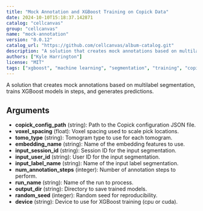 ```yaml
---
title: "Mock Annotation and XGBoost Training on Copick Data"
date: 2024-10-10T15:18:37.142871
catalog: "cellcanvas"
group: "cellcanvas"
name: "mock-annotation"
version: "0.0.12"
catalog_url: "https://github.com/cellcanvas/album-catalog.git"
description: "A solution that creates mock annotations based on multilabel segmentation, trains XGBoost models in steps, and generates predictions."
authors: ["Kyle Harrington"]
license: "MIT"
tags: ["xgboost", "machine learning", "segmentation", "training", "copick", "mock annotation"]
---
```


A solution that creates mock annotations based on multilabel segmentation, trains XGBoost models in steps, and generates predictions.

## Arguments

- **copick_config_path** (string): Path to the Copick configuration JSON file.
- **voxel_spacing** (float): Voxel spacing used to scale pick locations.
- **tomo_type** (string): Tomogram type to use for each tomogram.
- **embedding_name** (string): Name of the embedding features to use.
- **input_session_id** (string): Session ID for the input segmentation.
- **input_user_id** (string): User ID for the input segmentation.
- **input_label_name** (string): Name of the input label segmentation.
- **num_annotation_steps** (integer): Number of annotation steps to perform.
- **run_name** (string): Name of the run to process.
- **output_dir** (string): Directory to save trained models.
- **random_seed** (integer): Random seed for reproducibility.
- **device** (string): Device to use for XGBoost training (cpu or cuda).

